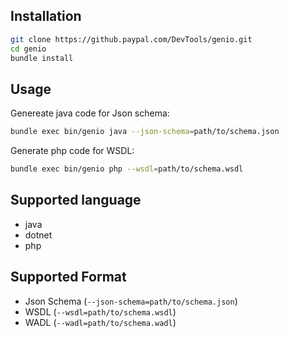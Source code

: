 
## Installation

```sh
git clone https://github.paypal.com/DevTools/genio.git
cd genio
bundle install
```

## Usage

Genereate java code for Json schema:

```sh
bundle exec bin/genio java --json-schema=path/to/schema.json
```

Generate php code for WSDL:

```sh
bundle exec bin/genio php --wsdl=path/to/schema.wsdl
```

## Supported language

* java
* dotnet
* php

## Supported Format

* Json Schema (`--json-schema=path/to/schema.json`)
* WSDL (`--wsdl=path/to/schema.wsdl`)
* WADL (`--wadl=path/to/schema.wadl`)

